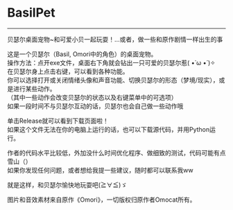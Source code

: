 # BasilPet
---

贝瑟尔桌面宠物~和可爱小贝一起玩耍！…或者，做一些和原作剧情一样出生的事  

这是一个贝瑟尔（Basil, Omori中的角色）的桌面宠物。    
操作方法：点开exe文件，桌面右下角就会钻出一只可爱的贝瑟尔惹( •̀ ω •́ )✧    
在贝瑟尔身上点击右键，可以看到各种功能。    
你可以选择打开或关闭情绪头像和声音功能、切换贝瑟尔的形态（梦境/现实），或是进行某些动作。    
（其中一些动作会改变贝瑟尔的状态以及右键菜单中的可选项）  
如果一段时间不与贝瑟尔互动的话，贝瑟尔也会自己做一些动作哦  

单击Release就可以看到下载页面啦！  
如果这个文件无法在你的电脑上运行的话，也可以下载源代码，并用Python运行。  

作者的代码水平比较低，外加没什么时间优化程序、做细致的测试，代码可能有点雪山（）  
如果你发现任何问题，或者想给我提一些建议，随时都可以联系我ww  

就是这样，和贝瑟尔愉快地玩耍吧(≧∀≦)ゞ  

图片和音效素材来自原作《Omori》，一切版权归原作者Omocat所有。
